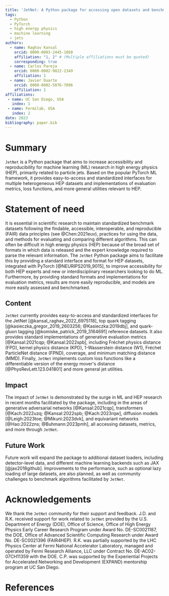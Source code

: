 ```yaml
---
title: 'JetNet: A Python package for accessing open datasets and benchmarking machine learning methods in high energy physics'
tags:
  - Python
  - PyTorch
  - high energy physics
  - machine learning
  - jets
authors:
  - name: Raghav Kansal
    orcid: 0000-0003-2445-1060
    affiliation: "1, 2" # (Multiple affiliations must be quoted)
    corresponding: true
  - name: Carlos Pareja
    orcid: 0000-0002-9022-2349
    affiliation: 1
  - name: Javier Duarte
    orcid: 0000-0002-5076-7096
    affiliation: 1
affiliations:
 - name: UC San Diego, USA
   index: 1
 - name: Fermilab, USA
   index: 2
date: 2023
bibliography: paper.bib
---
```


# Summary

`JetNet` is a Python package that aims to increase accessibility and reproducibility for machine learning (ML) research in high energy physics (HEP), primarily related to particle jets. Based on the popular PyTorch ML framework, it provides easy-to-access and standardized interfaces for multiple heterogeneous HEP datasets and implementations of evaluation metrics, loss functions, and more general utilities relevant to HEP.


# Statement of need

It is essential in scientific research to maintain standardized benchmark datasets following the findable, accessible, interoperable, and reproducible (FAIR) data principles (see @Chen:2021euv), practices for using the data, and methods for evaluating and comparing different algorithms. This can often be difficult in high energy physics (HEP) because of the broad set of formats in which data is released and the expert knowledge required to parse the relevant information. The `JetNet` Python package aims to facilitate this by providing a standard interface and format for HEP datasets, integrated with PyTorch [@NEURIPS2019_9015], to improve accessibility for both HEP experts and new or interdisciplinary researchers looking to do ML. Furthermore, by providing standard formats and implementations for evaluation metrics, results are more easily reproducible, and models are more easily assessed and benchmarked.


## Content

`JetNet` currently provides easy-to-access and standardized interfaces for the JetNet [@kansal_raghav_2022_6975118], top quark tagging [@kasieczka_gregor_2019_2603256; @Kasieczka:2019dbj], and quark-gluon tagging [@komiske_patrick_2019_3164691] reference datasets. It also provides standard implementations of generative evaluation metrics [@Kansal:2021cqp; @Kansal:2022spb], including Fréchet physics distance (FPD), kernel physics distance (KPD), 1-Wasserstein distance (W1), Fréchet ParticleNet distance (FPND), coverage, and minimum matching distance (MMD). Finally, `JetNet` implements custom loss functions like a differentiable version of the energy mover's distance [@PhysRevLett.123.041801] and more general jet utilities.


## Impact

The impact of `JetNet` is demonstrated by the surge in ML and HEP research in recent months facilitated by the package, including in the areas of generative adversarial networks [@Kansal:2021cqp], transformers [@Kach:2022uzq; @Kansal:2022spb; @Kach:2023rqw], diffusion models [@Leigh:2023toe; @Mikuni:2023dvk], and equivariant networks [@Hao:2022zns; @Buhmann:2023pmh], all accessing datasets, metrics, and more through `JetNet`.


## Future Work

Future work will expand the package to additional dataset loaders, including detector-level data, and different machine learning backends such as JAX [@jax2018github]. Improvements to the performance, such as optional lazy loading of large datasets, are also planned, as well as community challenges to benchmark algorithms facilitated by `JetNet`.


# Acknowledgements

We thank the `JetNet` community for their support and feedback. J.D. and R.K. received support for work related to `JetNet` provided by the U.S. Department of Energy (DOE), Office of Science, Office of High Energy Physics Early Career Research Program under Award No. DE-SC0021187, the DOE, Office of Advanced Scientific Computing Research under Award No. DE-SC0021396 (FAIR4HEP). R.K. was partially supported by the LHC Physics Center at Fermi National Accelerator Laboratory, managed and operated by Fermi Research Alliance, LLC under Contract No. DE-AC02-07CH11359 with the DOE. C.P. was supported by the Experiential Projects for Accelerated Networking and Development (EXPAND) mentorship program at UC San Diego.


# References
